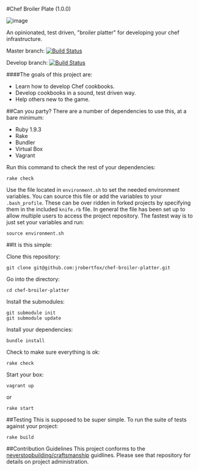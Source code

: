 #Chef Broiler Plate (1.0.0)

![image](http://www.templeofthai.com/images/products/6270000420.jpg)

An opinionated, test driven, "broiler platter" for developing your chef infrastructure.

Master branch: [![Build Status](https://travis-ci.org/jrobertfox/chef-broiler-platter.png?branch=master)](https://travis-ci.org/jrobertfox/chef-broiler-platter)

Develop branch: [![Build Status](https://travis-ci.org/jrobertfox/chef-broiler-platter.png?branch=develop)](https://travis-ci.org/jrobertfox/chef-broiler-platter)

####The goals of this project are:
- Learn how to develop Chef cookbooks.
- Develop cookbooks in a sound, test driven way.
- Help others new to the game.

##Can you party?
There are a number of dependencies to use this, at a bare minimum:

- Ruby 1.9.3
- Rake
- Bundler
- Virtual Box
- Vagrant

Run this command to check the rest of your dependencies:

    rake check

Use the file located in `environment.sh` to set the needed environment variables. You can source this file or add the variables to your `.bash_profile`. These can be over ridden in forked projects by specifying them in the included `knife.rb` file. In general the file has been set up to allow multiple users to access the project repository. The fastest way is to just set your variables and run:

    source environment.sh

##It is this simple:

Clone this repository:

    git clone git@github.com:jrobertfox/chef-broiler-platter.git

Go into the directory:

    cd chef-broiler-platter

Install the submodules:

    git submodule init
    git submodule update

Install your dependencies:

    bundle install

Check to make sure everything is ok:

    rake check

Start your box:

    vagrant up

or

    rake start

##Testing
This is supposed to be super simple. To run the suite of tests against your project:

    rake build

##Contribution Guidelines
This project conforms to the [neverstopbuilding/craftsmanship](https://github.com/neverstopbuilding/craftsmanship) guidlines. Please see that repository for details on project administration.

